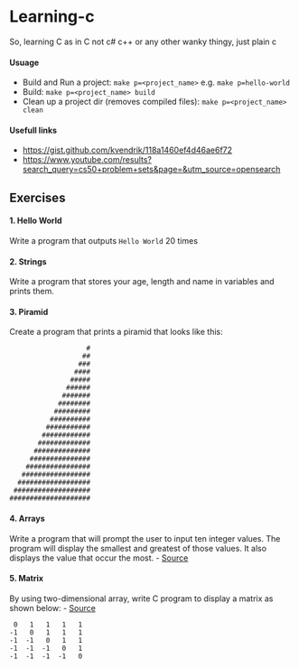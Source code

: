 # Learning-c
So, learning C as in C not c# c++ or any other wanky thingy, just plain c

#### Usuage
* Build and Run a project: `make p=<project_name>` e.g. `make p=hello-world`
* Build: `make p=<project_name> build`
* Clean up a project dir (removes compiled files): `make p=<project_name> clean`

#### Usefull links
* https://gist.github.com/kvendrik/118a1460ef4d46ae6f72
* https://www.youtube.com/results?search_query=cs50+problem+sets&page=&utm_source=opensearch

## Exercises

#### 1. Hello World
Write a program that outputs `Hello World` 20 times

#### 2. Strings
Write a program that stores your age, length and name in variables and prints them.

#### 3. Piramid
Create a program that prints a piramid that looks like this:
```
                   #
                  ##
                 ###
                ####
               #####
              ######
             #######
            ########
           #########
          ##########
         ###########
        ############
       #############
      ##############
     ###############
    ################
   #################
  ##################
 ###################
####################
```

#### 4. Arrays
Write a program that will prompt the user to input ten integer values. The program will display the smallest and greatest of those values. It also displays the value that occur the most. - [Source](http://www.worldbestlearningcenter.com/index_files/c_arrays_pointers_exercises.htm)

#### 5. Matrix
By using two-dimensional array, write C program to display a matrix as shown below: - [Source](http://www.worldbestlearningcenter.com/index_files/c-2D-array-next-exercises.htm)
```
 0	 1	 1	 1	 1	 
-1	 0	 1	 1	 1
-1	-1	 0	 1	 1
-1	-1	-1	 0	 1
-1	-1	-1	-1	 0
```
